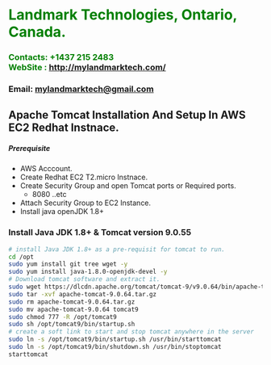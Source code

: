#  **<span style="color:green">Landmark Technologies, Ontario, Canada.</span>**
### **<span style="color:green">Contacts: +1437 215 2483<br> WebSite : <http://mylandmarktech.com/></span>**
### **Email: mylandmarktech@gmail.com**



## Apache Tomcat Installation And Setup In AWS EC2 Redhat Instnace.
##### Prerequisite
+ AWS Acccount.
+ Create Redhat EC2 T2.micro Instnace.
+ Create Security Group and open Tomcat ports or Required ports.
   + 8080 ..etc
+ Attach Security Group to EC2 Instance.
+ Install java openJDK 1.8+

### Install Java JDK 1.8+ & Tomcat version 9.0.55

``` sh
# install Java JDK 1.8+ as a pre-requisit for tomcat to run.
cd /opt 
sudo yum install git tree wget -y
sudo yum install java-1.8.0-openjdk-devel -y
# Download tomcat software and extract it.
sudo wget https://dlcdn.apache.org/tomcat/tomcat-9/v9.0.64/bin/apache-tomcat-9.0.64.tar.gz
sudo tar -xvf apache-tomcat-9.0.64.tar.gz
sudo rm apache-tomcat-9.0.64.tar.gz
sudo mv apache-tomcat-9.0.64 tomcat9
sudo chmod 777 -R /opt/tomcat9
sudo sh /opt/tomcat9/bin/startup.sh
# create a soft link to start and stop tomcat anywhere in the server
sudo ln -s /opt/tomcat9/bin/startup.sh /usr/bin/starttomcat
sudo ln -s /opt/tomcat9/bin/shutdown.sh /usr/bin/stoptomcat
starttomcat
```


